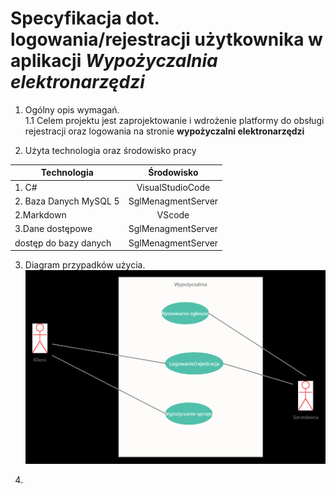 # Specyfikacja dot. logowania/rejestracji użytkownika w aplikacji _Wypożyczalnia elektronarzędzi_


1. Ogólny opis wymagań.  
    1.1 Celem projektu jest zaprojektowanie i wdrożenie platformy do obsługi rejestracji oraz logowania na stronie __wypożyczalni elektronarzędzi__




2. Użyta technologia oraz środowisko pracy  
    
  
  | Technologia        | Środowisko   |
| ------------- |:-------------------:|
| 1. C#   |VisualStudioCode |
| 2.  Baza Danych MySQL 5  | SglMenagmentServer        |
| 2.Markdown|VScode        |
| 3.Dane dostępowe|     SglMenagmentServer   |
|   dostęp do bazy danych|     SglMenagmentServer   |






3. Diagram przypadków użycia. 
![](2021-10-13-20-46-28.png)

4. 


